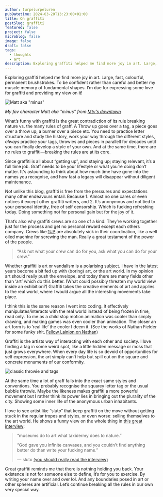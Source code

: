 ```yaml
---
author: turpelurpeluren
pubDatetime: 2024-03-20T13:23:00+01:00
title: On graffiti
postSlug: graffiti
featured: false
project: false
microblog: false
image: false
draft: false
tags:
  - thoughts
  - art
description: Exploring graffiti helped me find more joy in art. Large, fast, colourful, permanent brushstrokes. To be confident rather than careful and better my muscle memory of fundamental shapes. I’m due for expressing some love for graffiti and providing my view on it!
---
```

Exploring graffiti helped me find more joy in art. Large, fast, colourful, permanent brushstrokes. To be confident rather than careful and better my muscle memory of fundamental shapes. I’m due for expressing some love for graffiti and providing my view on it!

![Matt aka "minus"](@assets/images/matt.jpg)<figcaption>*My fav character Matt aka "minus" from [Mtv's downtown](https://www.youtube.com/watch?v=u4jFT9jYB78)*</figcaption>


What’s funny with graffiti is the great contradiction of its rule breaking nature vs. the many rules of graff. A Throw up goes over a tag, a piece goes over a throw up, a burner over a piece etc. You need to practice letter structure and study the history, work your way through the different styles, *always* practice your tags, throwies and pieces in parallell for decades until you can finally develop a style of your own. And at the same time, there are no rules to graffiti—breaking the rules are at its core.

Since graffiti is all about “getting up”, and staying up; staying relevant, it’s a full time job. Graff needs to be your lifestyle or what you’re doing don’t matter. It's astounding to think about how much time have gone into the names you recognise, and how fast a legacy will disappear without diligent maintenance. 

Not unlike this blog, graffiti is free from the pressures and expectations many other endeavours entail. Because 1. Almost no one cares or even notices it except other graffiti writers, and 2. It’s anonymous and not tied to your personal identity, free of self censorship. Which is fucking refreshing today. Doing something not for personal gain but for the joy of it.

That’s also why graffiti crews are so one of a kind. They’re working together just for the process and get no personal reward except each others company. Crews like [1UP](https://m.youtube.com/watch?v=HyjZ-zHzXN0&t=1m30s) are absolutely sick in their coordination, like a well oiled machine for screwing the man. Really a great testament of the power of the people. 

> “Ask not what your crew can do for you, ask what you can do for your crew.”

Whether graffiti is art or vandalism is a polarising subject. I have in the latest years become a bit fed up with (boring) art, or the art world. In my opinion art should really push the envelope, and today there are many fields other than ‘art’ which do this better. (What could possibly threaten my world view inside an exhibition?) Graffiti takes the creative elements of art and applies to the real world, where I would argue all the interesting movements take place. 

I think this is the same reason I went into coding. It effectively manipulates/interacts with the real world instead of being frozen in time, read only. To me as a child stop motion animation was cooler than simply drawing, and making games was even cooler than animation. The closer an art form is to ‘real life’ the cooler I deem it. (See the works of Nathan Fielder for some funky shit. [Fellow Lainion on Nathan]())

Graffiti is the artists way of interacting with each other and society. I love finding a tag in some weird spot, like a little hidden message or moss that just grows everywhere. When every day life is so devoid of opportunities for self expression, the art simply can’t help but spill out on the square and concrete monuments of our conformity.

![classic throwie and tags](@assets/images/tags-throwie.png)

At the same time a lot of graff falls into the exact same styles and conventions. You probably recognise the squarey letter tag or the usual bubble throwie. Maybe the likeness makes graffiti a more powerful movement but I rather think its power lies in bringing out the plurality of the city. Showing some inner life of the anonymous urban inhabitants.

I love to see artist like “sluto” that keep graffiti on the move without getting stuck in the regular tropes and styles, or even worse: selling themselves to the art world. He shows a funny view on the whole thing in [this great interview](https://www.thegadflymagazine.org/home-1/yaydhj9qxi1grz80hs40my9h3i3oxi):

> “museums do to art what taxidermy does to nature.”
> 
> “God gave you infinite canvases, and you couldn't find anything better do than write your fucking name.”
> 
> — sluto [(you should really read the interview)](https://www.thegadflymagazine.org/home-1/yaydhj9qxi1grz80hs40my9h3i3oxi)

Great graffiti reminds me that there is nothing holding you back. Your existence is not for someone else to define, it’s for you to exercise. By writing your name over and over lol. And any boundaries posed in art or other spheres are artificial. Let’s continue breaking all the rules in our own very special way.
